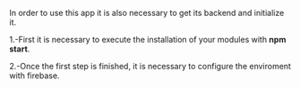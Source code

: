 In order to use this app it is also necessary to get its backend and initialize it.

1.-First it is necessary to execute the installation of your modules with **npm start**.

2.-Once the first step is finished, it is necessary to configure the enviroment with firebase.
